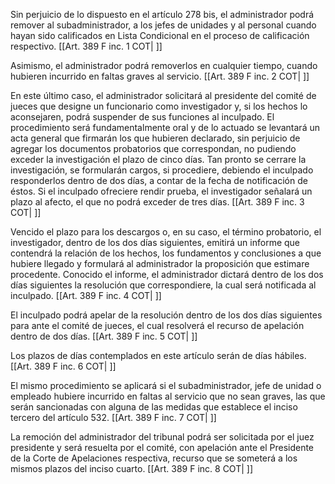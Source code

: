 Sin perjuicio de lo dispuesto en el artículo 278 bis, el administrador podrá remover al subadministrador, a los jefes de unidades y al personal cuando hayan sido calificados en Lista Condicional en el proceso de calificación respectivo. [[Art. 389 F inc. 1 COT| ]]

Asimismo, el administrador podrá removerlos en cualquier tiempo, cuando hubieren incurrido en faltas graves al servicio. [[Art. 389 F inc. 2 COT| ]]

En este último caso, el administrador solicitará al presidente del comité de jueces que designe un funcionario como investigador y, si los hechos lo aconsejaren, podrá suspender de sus funciones al inculpado. El procedimiento será fundamentalmente oral y de lo actuado se levantará un acta general que firmarán los que hubieren declarado, sin perjuicio de agregar los documentos probatorios que correspondan, no pudiendo exceder la investigación el plazo de cinco días. Tan pronto se cerrare la investigación, se formularán cargos, si procediere, debiendo el inculpado responderlos dentro de dos días, a contar de la fecha de notificación de éstos. Si el inculpado ofreciere rendir prueba, el investigador señalará un plazo al afecto, el que no podrá exceder de tres días. [[Art. 389 F inc. 3 COT| ]]

Vencido el plazo para los descargos o, en su caso, el término probatorio, el investigador, dentro de los dos días siguientes, emitirá un informe que contendrá la relación de los hechos, los fundamentos y conclusiones a que hubiere llegado y formulará al administrador la proposición que estimare procedente. Conocido el informe, el administrador dictará dentro de los dos días siguientes la resolución que correspondiere, la cual será notificada al inculpado. [[Art. 389 F inc. 4 COT| ]]

El inculpado podrá apelar de la resolución dentro de los dos días siguientes para ante el comité de jueces, el cual resolverá el recurso de apelación dentro de dos días. [[Art. 389 F inc. 5 COT| ]]

Los plazos de días contemplados en este artículo serán de días hábiles. [[Art. 389 F inc. 6 COT| ]]

El mismo procedimiento se aplicará si el subadministrador, jefe de unidad o empleado hubiere incurrido en faltas al servicio que no sean graves, las que serán sancionadas con alguna de las medidas que establece el inciso tercero del artículo 532. [[Art. 389 F inc. 7 COT| ]]

La remoción del administrador del tribunal podrá ser solicitada por el juez presidente y será resuelta por el comité, con apelación ante el Presidente de la Corte de Apelaciones respectiva, recurso que se someterá a los mismos plazos del inciso cuarto. [[Art. 389 F inc. 8 COT| ]]